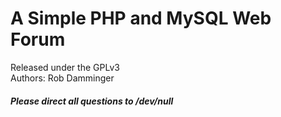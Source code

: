A Simple PHP and MySQL Web Forum
=============================
Released under the GPLv3<br />
Authors: Rob Damminger

<h5>Please direct all questions to /dev/null</h5>
